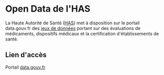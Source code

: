 # Open Data de l'HAS
<!-- SPDX-License-Identifier: MPL-2.0 -->

La Haute Autorité de Santé ([HAS]()) met à disposition sur le portail data.gouv.fr des [jeux de données](https://www.data.gouv.fr/fr/organizations/haute-autorite-de-sante-has/#datasets) portant sur des évaluations de médicaments, dispositifs médicaux et la certification d'établissements de santé.

## Lien d'accès
Portail [data.gouv.fr](https://www.data.gouv.fr/fr/organizations/haute-autorite-de-sante-has/#datasets)
